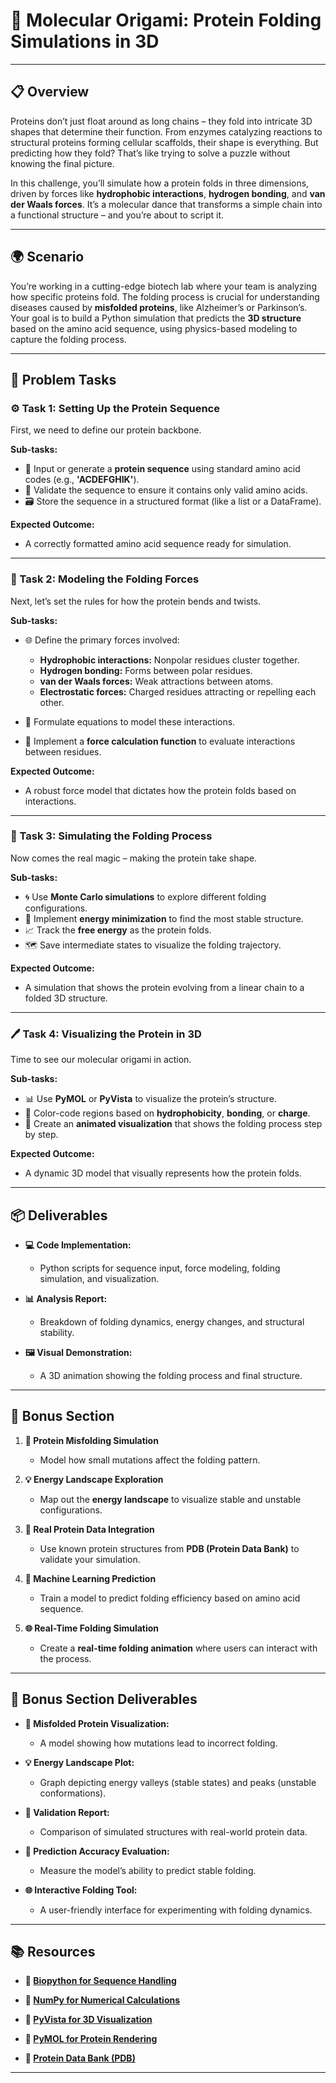 # 🧬 Molecular Origami: Protein Folding Simulations in 3D

---

## 📋 Overview
Proteins don’t just float around as long chains – they fold into intricate 3D shapes that determine their function. From enzymes catalyzing reactions to structural proteins forming cellular scaffolds, their shape is everything. But predicting how they fold? That’s like trying to solve a puzzle without knowing the final picture. 

In this challenge, you’ll simulate how a protein folds in three dimensions, driven by forces like **hydrophobic interactions**, **hydrogen bonding**, and **van der Waals forces**. It’s a molecular dance that transforms a simple chain into a functional structure – and you’re about to script it. 

---

## 🌍 Scenario
You’re working in a cutting-edge biotech lab where your team is analyzing how specific proteins fold. The folding process is crucial for understanding diseases caused by **misfolded proteins**, like Alzheimer’s or Parkinson’s. Your goal is to build a Python simulation that predicts the **3D structure** based on the amino acid sequence, using physics-based modeling to capture the folding process. 

---

## 📝 Problem Tasks

### ⚙️ Task 1: Setting Up the Protein Sequence
First, we need to define our protein backbone.

**Sub-tasks:**
- 🧬 Input or generate a **protein sequence** using standard amino acid codes (e.g., **'ACDEFGHIK'**).  
- 📏 Validate the sequence to ensure it contains only valid amino acids.  
- 🗃️ Store the sequence in a structured format (like a list or a DataFrame).  

**Expected Outcome:**
- A correctly formatted amino acid sequence ready for simulation.  

---

### 🔬 Task 2: Modeling the Folding Forces
Next, let’s set the rules for how the protein bends and twists.

**Sub-tasks:**
- 🌐 Define the primary forces involved:  
  - **Hydrophobic interactions:** Nonpolar residues cluster together.  
  - **Hydrogen bonding:** Forms between polar residues.  
  - **van der Waals forces:** Weak attractions between atoms.  
  - **Electrostatic forces:** Charged residues attracting or repelling each other.  

- 🧮 Formulate equations to model these interactions.  
- 🔧 Implement a **force calculation function** to evaluate interactions between residues.  

**Expected Outcome:**
- A robust force model that dictates how the protein folds based on interactions.  

---

### 🔧 Task 3: Simulating the Folding Process
Now comes the real magic – making the protein take shape. 

**Sub-tasks:**
- 🌀 Use **Monte Carlo simulations** to explore different folding configurations.  
- 🔄 Implement **energy minimization** to find the most stable structure.  
- 📈 Track the **free energy** as the protein folds.  
- 🗺️ Save intermediate states to visualize the folding trajectory.  

**Expected Outcome:**
- A simulation that shows the protein evolving from a linear chain to a folded 3D structure.  

---

### 🖊️ Task 4: Visualizing the Protein in 3D
Time to see our molecular origami in action.

**Sub-tasks:**
- 📊 Use **PyMOL** or **PyVista** to visualize the protein’s structure.  
- 🌟 Color-code regions based on **hydrophobicity**, **bonding**, or **charge**.  
- 🎥 Create an **animated visualization** that shows the folding process step by step.  

**Expected Outcome:**
- A dynamic 3D model that visually represents how the protein folds.  

---

## 📦 Deliverables
- **💻 Code Implementation:**
  - Python scripts for sequence input, force modeling, folding simulation, and visualization.  

- **📊 Analysis Report:**
  - Breakdown of folding dynamics, energy changes, and structural stability.  

- **🖼️ Visual Demonstration:**
  - A 3D animation showing the folding process and final structure.  

---

## 🎁 Bonus Section
1. **🧩 Protein Misfolding Simulation**
   - Model how small mutations affect the folding pattern.  

2. **💡 Energy Landscape Exploration**
   - Map out the **energy landscape** to visualize stable and unstable configurations.  

3. **🔄 Real Protein Data Integration**
   - Use known protein structures from **PDB (Protein Data Bank)** to validate your simulation.  

4. **🧠 Machine Learning Prediction**
   - Train a model to predict folding efficiency based on amino acid sequence.  

5. **🌐 Real-Time Folding Simulation**
   - Create a **real-time folding animation** where users can interact with the process.  

---

## 🏅 Bonus Section Deliverables
- **🧩 Misfolded Protein Visualization:**
  - A model showing how mutations lead to incorrect folding.  

- **💡 Energy Landscape Plot:**
  - Graph depicting energy valleys (stable states) and peaks (unstable conformations).  

- **🔄 Validation Report:**
  - Comparison of simulated structures with real-world protein data.  

- **🧠 Prediction Accuracy Evaluation:**
  - Measure the model’s ability to predict stable folding.  

- **🌐 Interactive Folding Tool:**
  - A user-friendly interface for experimenting with folding dynamics.  

---

## 📚 Resources

- **🔗 [Biopython for Sequence Handling](https://biopython.org/)**  

- **🔗 [NumPy for Numerical Calculations](https://numpy.org/)**  

- **🔗 [PyVista for 3D Visualization](https://docs.pyvista.org/)**  

- **🔗 [PyMOL for Protein Rendering](https://pymol.org/)**  

- **🔗 [Protein Data Bank (PDB)](https://www.rcsb.org/)**

---

